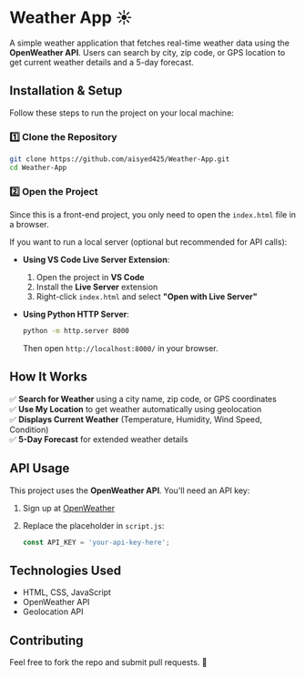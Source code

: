 # Weather App ☀️
A simple weather application that fetches real-time weather data using the **OpenWeather API**. Users can search by city, zip code, or GPS location to get current weather details and a 5-day forecast.

## Installation & Setup
Follow these steps to run the project on your local machine:

### 1️⃣ Clone the Repository
```bash
git clone https://github.com/aisyed425/Weather-App.git
cd Weather-App
```

### 2️⃣ Open the Project
Since this is a front-end project, you only need to open the `index.html` file in a browser.  

If you want to run a local server (optional but recommended for API calls):  

- **Using VS Code Live Server Extension**:  
  1. Open the project in **VS Code**  
  2. Install the **Live Server** extension  
  3. Right-click `index.html` and select **"Open with Live Server"**  

- **Using Python HTTP Server**:  
  ```bash
  python -m http.server 8000
  ```
  Then open `http://localhost:8000/` in your browser.

## How It Works
✅ **Search for Weather** using a city name, zip code, or GPS coordinates  
✅ **Use My Location** to get weather automatically using geolocation  
✅ **Displays Current Weather** (Temperature, Humidity, Wind Speed, Condition)  
✅ **5-Day Forecast** for extended weather details  

## API Usage
This project uses the **OpenWeather API**. You'll need an API key:  
1. Sign up at [OpenWeather](https://openweathermap.org/)  
2. Replace the placeholder in `script.js`:  

   ```js
   const API_KEY = 'your-api-key-here';
   ```

## Technologies Used
- HTML, CSS, JavaScript  
- OpenWeather API  
- Geolocation API  

## Contributing
Feel free to fork the repo and submit pull requests. 🎉  
